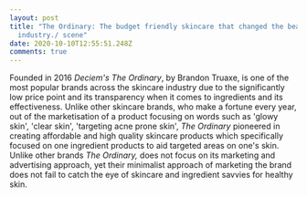 ```yaml
---
layout: post
title: "The Ordinary: The budget friendly skincare that changed the beauty
  industry./ scene"
date: 2020-10-10T12:55:51.248Z
comments: true
---
```

Founded in 2016 *Deciem's The Ordinary*, by Brandon Truaxe, is one of the most popular brands across the skincare industry due to the significantly low price point and its transparency when it comes to ingredients and its effectiveness. Unlike other skincare brands, who make a fortune every year, out of the marketisation of a product focusing on words such as 'glowy skin', 'clear skin', 'targeting acne prone skin', *The Ordinary* pioneered in creating affordable and high quality skincare products which specifically focused on one ingredient products to aid targeted areas on one's skin. Unlike other brands *The Ordinary,* does not focus on its marketing and advertising approach, yet their minimalist approach of marketing the brand does not fail to catch the eye of skincare and ingredient savvies for healthy skin.